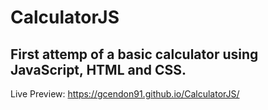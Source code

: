 # CalculatorJS
## First attemp of a basic calculator using JavaScript, HTML and CSS.
Live Preview: https://gcendon91.github.io/CalculatorJS/
